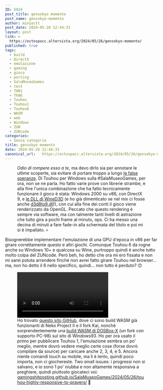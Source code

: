 ```yaml
---
ID: 5924
post_title: gensokyo momento
post_name: gensokyo-momento
author: minioctt
post_date: 2024-05-26 12:44:33
layout: post
link: >
  https://octospacc.altervista.org/2024/05/26/gensokyo-momento/
published: true
tags:
  - build
  - DirectX
  - emulazione
  - gaming
  - gioco
  - porting
  - SalaMuseoGames
  - test
  - TH01
  - Th06
  - Touhou
  - Touhou1
  - Touhou6
  - WASM
  - web
  - Windows
  - ZUN
  - ZUNcode
categories:
  - Senza categoria
title: gensokyo momento
date: 2024-05-26 12:44:33
canonical_url:   https://octospacc.altervista.org/2024/05/26/gensokyo-momento/
---
```

<!-- wp:image {"id":5925,"sizeSlug":"full","linkDestination":"none"} -->
<figure class="wp-block-image size-full"><img src="{{site.cdnurl}}/assets/uploads/2024/05/image-6.png" alt="" class="wp-image-5925"/><figcaption class="wp-element-caption"><em>Odio di rompere esso a te</em>, ma devo dirlo sia per annotare le ultime scoperte, sia evitare di portare troppo a lungo <a href="/microblog-mirror/2024/05/24/cant-have-x-in-direct/">le false speranze</a>. Di Touhou per Windows sulla #SalaMuseoGames, per ora, non se ne parla. Ho fatto varie prove con librerie strambe, e alla fine l'unica combinazione che ha fatto tecnicamente funzionare il gioco è stata: Windows 2000 su v86, con DirectX 9, e <a href="https://fdossena.com/?p=wined3d/index.frag">le DLL di WineD3D</a> (e ho già dimenticato se nel mix ci fosse anche <a href="https://github.com/crosire/d3d8to9">d3d8to9.dll</a>!), con cui alla fine dei conti il gioco viene renderizzato da OpenGL. Peccato che questo rendering è sempre via software, ma con talmente tanti livelli di astrazione che tutto gira a pochi frame al minuto, ops. Ci ha messo una decina di minuti a fare fade-in alla schermata del titolo e poi mi si è impallato. 💀️</figcaption></figure>
<!-- /wp:image -->

<!-- wp:paragraph -->
<p></p>
<!-- /wp:paragraph -->

<!-- wp:paragraph -->
<p>Bisognerebbe implementare l'emulazione di una GPU d'epoca in v86 per far girare correttamente questo e altri giochi. Comunque Touhou 6 da rogne anche su Windows 10+ e qualcosa su Wine, purtroppo quindi è anche tutto molto colpa del ZUNcode. Però beh, ho detto che ora mi ero fissata e non mi sarei potuta arrendere finché non avrei fatto girare Touhou nel browser... ma, non ho detto il 6 nello specifico, quindi... non tutto è perduto? 🙃️</p>
<!-- /wp:paragraph -->

<!-- wp:paragraph -->
<p></p>
<!-- /wp:paragraph -->

<!-- wp:video {"id":5923} -->
<figure class="wp-block-video"><video controls src="{{site.cdnurl}}/assets/uploads/2024/05/simplescreenrecorder-2024-05-26_11.52.19.mp4"></video><figcaption class="wp-element-caption">Ho trovato <a href="https://yksoft1.github.io/">questo sito GitHub</a>, dove ci sono build WASM già funzionanti di Neko Project II e il fork Kai, nonché sorprendentemente una <a href="https://www.windows93.net/d/programs/dosbox/">build WASM di DOSBox-X</a> (un fork con supporto PC-98) sul sito di Windows93. Ho per ora usato il primo per pubblicare Touhou 1, l'emulazione sembra un po' meglio, mentre dovrò vedere meglio certe cose (forse dovrò compilare da source) per caricare anche 2, 3, 4, e 5. Ancora niente comandi touch su mobile, ma lì è lento, quindi poco importa, non ci giochereste. Two small issues: i progressi non si salvano, e io sono 1 po' niubba e non altamente responsiva a preghiere, quindi piuttosto giocateci voi: <a href="https://gamingshitposting.github.io/SalaMuseoGames/2024/05/26/touhou-highly-responsive-to-prayers/">gamingshitposting.github.io/SalaMuseoGames/2024/05/26/touhou-highly-responsive-to-prayers/</a> 🤗</figcaption></figure>
<!-- /wp:video -->